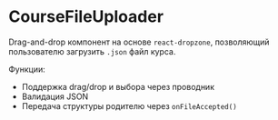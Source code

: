 # CourseFileUploader

Drag-and-drop компонент на основе `react-dropzone`, позволяющий пользователю загрузить `.json` файл курса.

Функции:
- Поддержка drag/drop и выбора через проводник
- Валидация JSON
- Передача структуры родителю через `onFileAccepted()`
